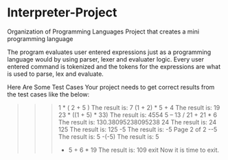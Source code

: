 # Interpreter-Project
Organization of Programming Languages Project that creates a mini programming language

The program evaluates user entered expressions just as a programming language would by using parser, lexer and evaluater logic.
Every user entered command is tokenized and the tokens for the expressions are what is used to parse, lex and evaluate.

Here Are Some Test Cases
Your project needs to get correct results from the test cases like the below:
>>> 1 * ( 2 + 5 )
The result is: 7
>>> (1 + 2) * 5 + 4
The result is: 19
>>> 23 * ((1 + 5) * 33)
The result is: 4554
>>> 5 – 13 / 21 + 21 * 6
The result is: 130.38095238095238
>>> 24
The result is: 24
>>> 125
The result is: 125
>>> -5
The result is: -5
Page 2 of 2
>>> --5 
The result is: 5
>>> -(-5)
The result is: 5
>>> - 5 + 6 * 19
The result is: 109
>>> exit
Now it is time to exit.
